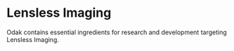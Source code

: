 # Lensless Imaging
Odak contains essential ingredients for research and development targeting Lensless Imaging.
